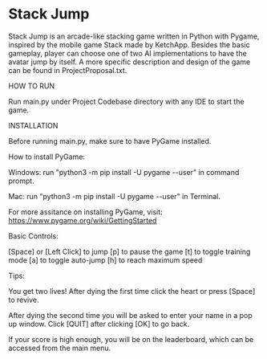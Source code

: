 # Stack Jump 
Stack Jump is an arcade-like stacking game written in Python with Pygame, inspired by the mobile game Stack made by KetchApp. Besides the basic gameplay, player can choose one of two AI implementations to have the avatar jump by itself. A more specific description and design of the game can be found in ProjectProposal.txt. 

HOW TO RUN 

Run main.py under Project Codebase directory with any IDE to start the game. 


INSTALLATION 

Before running main.py, make sure to have PyGame installed. 

How to install PyGame:

Windows: run "python3 -m pip install -U pygame --user" in command prompt. 

Mac: run "python3 -m pip install -U pygame --user" in Terminal.

For more assitance on installing PyGame, visit: https://www.pygame.org/wiki/GettingStarted 


Basic Controls: 

[Space] or [Left Click] to jump
[p] to pause the game
[t] to toggle training mode
[a] to toggle auto-jump 
[h] to reach maximum speed 

Tips: 

You get two lives! After dying the first time click the heart or press [Space] to revive. 

After dying the second time you will be asked to enter your name in a pop up window. Click [QUIT] after clicking [OK] to go back. 

If your score is high enough, you will be on the leaderboard, which can be accessed from the main menu. 
